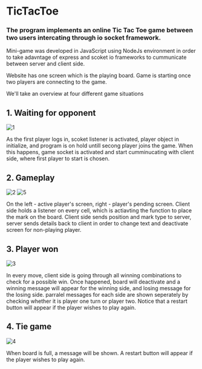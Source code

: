 # TicTacToe

### The program implements an online Tic Tac Toe game between two users intercating through io socket framework.
Mini-game was developed in JavaScript using NodeJs environment in order to take adavntage of express and scoket io frameworks to cummunicate between server and client side.

Website has one screen which is the playing board. Game is starting once two players are connecting to the game.

We'll take an overview at four different game situations

## 1. Waiting for opponent <br/>
![1](https://user-images.githubusercontent.com/72853162/130331596-aac222d5-c657-49b2-8e6c-749b322960c4.JPG)


As the first player logs in, scoket listener is activated, player object in initialize, and program is on hold untill secong player joins the game.
When this happens, game socket is activated and start cumminucating with client side, where first player to start is chosen.

## 2. Gameplay <br/>
![2](https://user-images.githubusercontent.com/72853162/130331600-f5917f44-66cf-45af-8ac7-058d19ddcfb0.JPG)
![5](https://user-images.githubusercontent.com/72853162/130331605-6fd2e222-1a37-4cbc-beb4-35823a6e5bf2.JPG)


On the left - active player's screen, right - player's pending screen.
Client side holds a listener on every cell, which is actiavting the function to place the mark on the board. 
Client side sends position and mark type to server, server sends details back to client in order to change text and deactivate screen for non-playing player.
 
## 3. Player won <br/>
![3](https://user-images.githubusercontent.com/72853162/130331613-5a2294a0-e533-4de4-b28d-fd6617c82b80.JPG)


In every move, client side is going through all winning combinations to check for a possible win.
Once happened, board will deactivate and a winning message will appear for the winning side, and losing message for the losing side.
parralel messages for each side are shown seperately by checking whether it is player one turn or player two.
Notice that a restart button will appear if the player wishes to play again.
 
## 4. Tie game <br/>
![4](https://user-images.githubusercontent.com/72853162/130331615-44d1b407-86e7-4141-a0dc-5c4f751b3ade.JPG)


When board is full, a message will be shown. A restart button will appear if the player wishes to play again.


